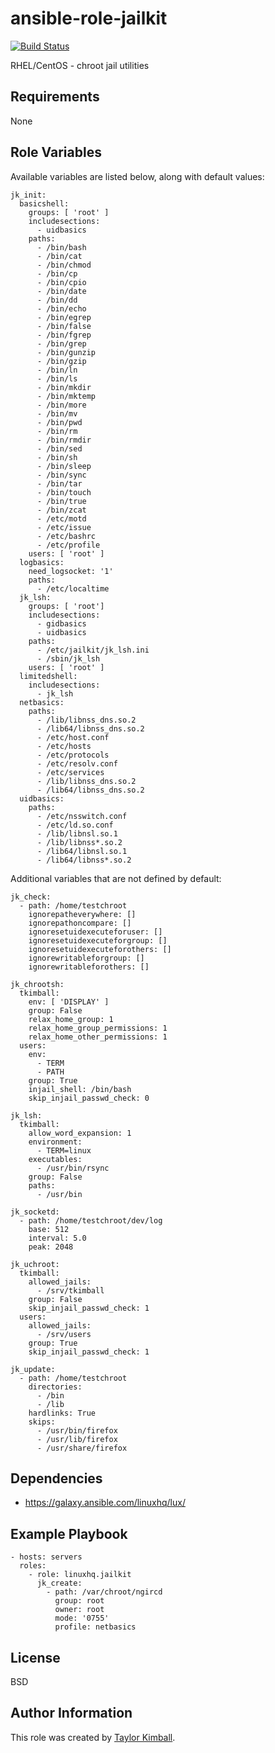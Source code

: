 # ansible-role-jailkit

[![Build Status](https://travis-ci.org/linuxhq/ansible-role-jailkit.svg?branch=master)](https://travis-ci.org/linuxhq/ansible-role-jailkit)

RHEL/CentOS - chroot jail utilities

## Requirements

None

## Role Variables

Available variables are listed below, along with default values:

    jk_init:
      basicshell:
        groups: [ 'root' ]
        includesections:
          - uidbasics
        paths:
          - /bin/bash
          - /bin/cat
          - /bin/chmod
          - /bin/cp
          - /bin/cpio
          - /bin/date
          - /bin/dd
          - /bin/echo
          - /bin/egrep
          - /bin/false
          - /bin/fgrep
          - /bin/grep
          - /bin/gunzip
          - /bin/gzip
          - /bin/ln
          - /bin/ls
          - /bin/mkdir
          - /bin/mktemp
          - /bin/more
          - /bin/mv
          - /bin/pwd
          - /bin/rm
          - /bin/rmdir
          - /bin/sed
          - /bin/sh
          - /bin/sleep
          - /bin/sync
          - /bin/tar
          - /bin/touch
          - /bin/true
          - /bin/zcat
          - /etc/motd
          - /etc/issue
          - /etc/bashrc
          - /etc/profile
        users: [ 'root' ]
      logbasics:
        need_logsocket: '1'
        paths:
          - /etc/localtime
      jk_lsh:
        groups: [ 'root']
        includesections:
          - gidbasics
          - uidbasics
        paths:
          - /etc/jailkit/jk_lsh.ini
          - /sbin/jk_lsh
        users: [ 'root' ]
      limitedshell:
        includesections:
          - jk_lsh
      netbasics:
        paths:
          - /lib/libnss_dns.so.2
          - /lib64/libnss_dns.so.2
          - /etc/host.conf
          - /etc/hosts
          - /etc/protocols
          - /etc/resolv.conf
          - /etc/services
          - /lib/libnss_dns.so.2
          - /lib64/libnss_dns.so.2
      uidbasics:
        paths:
          - /etc/nsswitch.conf
          - /etc/ld.so.conf
          - /lib/libnsl.so.1
          - /lib/libnss*.so.2
          - /lib64/libnsl.so.1
          - /lib64/libnss*.so.2

Additional variables that are not defined by default:

    jk_check:
      - path: /home/testchroot
        ignorepatheverywhere: []
        ignorepathoncompare: []
        ignoresetuidexecuteforuser: []
        ignoresetuidexecuteforgroup: []
        ignoresetuidexecuteforothers: []
        ignorewritableforgroup: []
        ignorewritableforothers: []

    jk_chrootsh:
      tkimball:
        env: [ 'DISPLAY' ]
        group: False
        relax_home_group: 1
        relax_home_group_permissions: 1
        relax_home_other_permissions: 1
      users:
        env:
          - TERM
          - PATH
        group: True
        injail_shell: /bin/bash
        skip_injail_passwd_check: 0

    jk_lsh:
      tkimball:
        allow_word_expansion: 1
        environment:
          - TERM=linux
        executables:
          - /usr/bin/rsync
        group: False
        paths:
          - /usr/bin

    jk_socketd:
      - path: /home/testchroot/dev/log
        base: 512
        interval: 5.0
        peak: 2048

    jk_uchroot:
      tkimball:
        allowed_jails:
          - /srv/tkimball
        group: False
        skip_injail_passwd_check: 1
      users:
        allowed_jails:
          - /srv/users
        group: True
        skip_injail_passwd_check: 1

    jk_update:
      - path: /home/testchroot
        directories:
          - /bin
          - /lib
        hardlinks: True
        skips:
          - /usr/bin/firefox
          - /usr/lib/firefox
          - /usr/share/firefox

## Dependencies

 * https://galaxy.ansible.com/linuxhq/lux/

## Example Playbook

    - hosts: servers
      roles:
        - role: linuxhq.jailkit
          jk_create:
            - path: /var/chroot/ngircd
              group: root
              owner: root
              mode: '0755'
              profile: netbasics

## License

BSD

## Author Information

This role was created by [Taylor Kimball](http://www.linuxhq.org).
